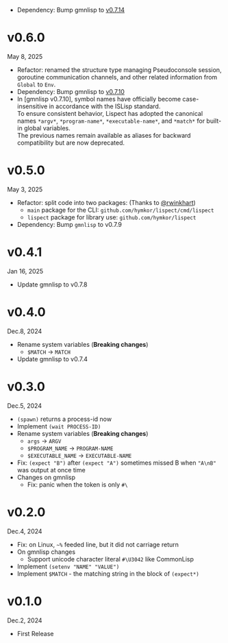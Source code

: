 - Dependency: Bump gmnlisp to [v0.7.14]

[v0.7.14]: https://github.com/hymkor/gmnlisp/releases/tag/v0.7.14

v0.6.0
======
May 8, 2025

- Refactor: renamed the structure type managing Pseudoconsole session, goroutine communication channels, and other related information from `Global` to `Env`.
- Dependency: Bump gmnlisp to [v0.7.10]
- In [gmnlisp v0.7.10], symbol names have officially become case-insensitive in accordance with the ISLisp standard.  
  To ensure consistent behavior, Lispect has adopted the canonical names `*argv*`, `*program-name*`, `*executable-name*`, and `*match*` for built-in global variables.  
  The previous names remain available as aliases for backward compatibility but are now deprecated.

[v0.7.10]: https://github.com/hymkor/gmnlisp/releases/tag/v0.7.10

v0.5.0
======
May 3, 2025

- Refactor: split code into two packages: (Thanks to [@rwinkhart])
    - `main` package for the CLI: `github.com/hymkor/lispect/cmd/lispect`
    - `lispect` package for library use: `github.com/hymkor/lispect`
- Dependency: Bump `gmnlisp` to v0.7.9

[@rwinkhart]: https://github.com/rwinkhart

v0.4.1
======
Jan 16, 2025

- Update gmnlisp to v0.7.8

v0.4.0
======
Dec.8, 2024

- Rename system variables (**Breaking changes**)
    - `$MATCH` → `MATCH`
- Update gmnlisp to v0.7.4

v0.3.0
=======
Dec.5, 2024

- `(spawn)` returns a process-id now
- Implement `(wait PROCESS-ID)`
- Rename system variables (**Breaking changes**)
    - `args` → `ARGV`
    - `$PROGRAM_NAME` → `PROGRAM-NAME`
    - `$EXECUTABLE_NAME` → `EXECUTABLE-NAME`
- Fix: `(expect "B")` after `(expect "A")` sometimes missed B when `"A\nB"` was output at once time
- Changes on gmnlisp
    - Fix: panic when the token is only `#\`

v0.2.0
======
Dec.4, 2024

- Fix: on Linux, `~%` feeded line, but it did not carriage return
- On gmnlisp changes
    - Support unicode character literal `#\U3042` like CommonLisp
- Implement `(setenv "NAME" "VALUE")`
- Implement `$MATCH` - the matching string in the block of `(expect*)`

v0.1.0
======
Dec.2, 2024

- First Release
